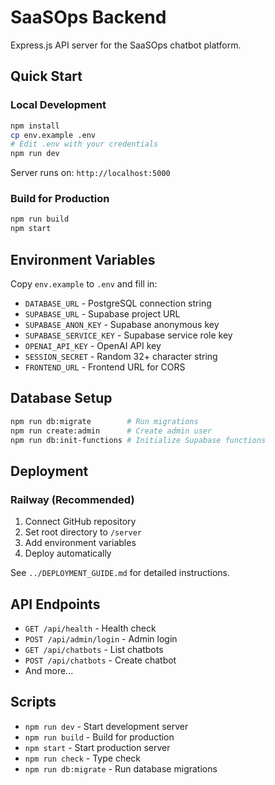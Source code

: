 # SaaSOps Backend

Express.js API server for the SaaSOps chatbot platform.

## Quick Start

### Local Development
```bash
npm install
cp env.example .env
# Edit .env with your credentials
npm run dev
```

Server runs on: `http://localhost:5000`

### Build for Production
```bash
npm run build
npm start
```

## Environment Variables

Copy `env.example` to `.env` and fill in:
- `DATABASE_URL` - PostgreSQL connection string
- `SUPABASE_URL` - Supabase project URL
- `SUPABASE_ANON_KEY` - Supabase anonymous key
- `SUPABASE_SERVICE_KEY` - Supabase service role key
- `OPENAI_API_KEY` - OpenAI API key
- `SESSION_SECRET` - Random 32+ character string
- `FRONTEND_URL` - Frontend URL for CORS

## Database Setup

```bash
npm run db:migrate        # Run migrations
npm run create:admin      # Create admin user
npm run db:init-functions # Initialize Supabase functions
```

## Deployment

### Railway (Recommended)
1. Connect GitHub repository
2. Set root directory to `/server`
3. Add environment variables
4. Deploy automatically

See `../DEPLOYMENT_GUIDE.md` for detailed instructions.

## API Endpoints

- `GET /api/health` - Health check
- `POST /api/admin/login` - Admin login
- `GET /api/chatbots` - List chatbots
- `POST /api/chatbots` - Create chatbot
- And more...

## Scripts

- `npm run dev` - Start development server
- `npm run build` - Build for production
- `npm start` - Start production server
- `npm run check` - Type check
- `npm run db:migrate` - Run database migrations
